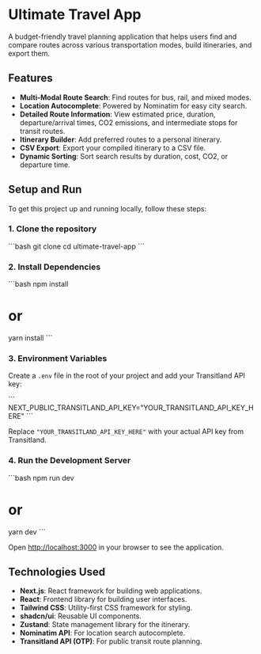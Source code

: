 # Ultimate Travel App

A budget-friendly travel planning application that helps users find and compare routes across various transportation modes, build itineraries, and export them.

## Features

*   **Multi-Modal Route Search**: Find routes for bus, rail, and mixed modes.
*   **Location Autocomplete**: Powered by Nominatim for easy city search.
*   **Detailed Route Information**: View estimated price, duration, departure/arrival times, CO2 emissions, and intermediate stops for transit routes.
*   **Itinerary Builder**: Add preferred routes to a personal itinerary.
*   **CSV Export**: Export your compiled itinerary to a CSV file.
*   **Dynamic Sorting**: Sort search results by duration, cost, CO2, or departure time.

## Setup and Run

To get this project up and running locally, follow these steps:

### 1. Clone the repository

\`\`\`bash
git clone <your-repository-url>
cd ultimate-travel-app
\`\`\`

### 2. Install Dependencies

\`\`\`bash
npm install
# or
yarn install
\`\`\`

### 3. Environment Variables

Create a `.env` file in the root of your project and add your Transitland API key:

\`\`\`
NEXT_PUBLIC_TRANSITLAND_API_KEY="YOUR_TRANSITLAND_API_KEY_HERE"
\`\`\`

Replace `"YOUR_TRANSITLAND_API_KEY_HERE"` with your actual API key from Transitland.

### 4. Run the Development Server

\`\`\`bash
npm run dev
# or
yarn dev
\`\`\`

Open [http://localhost:3000](http://localhost:3000) in your browser to see the application.

## Technologies Used

*   **Next.js**: React framework for building web applications.
*   **React**: Frontend library for building user interfaces.
*   **Tailwind CSS**: Utility-first CSS framework for styling.
*   **shadcn/ui**: Reusable UI components.
*   **Zustand**: State management library for the itinerary.
*   **Nominatim API**: For location search autocomplete.
*   **Transitland API (OTP)**: For public transit route planning.
